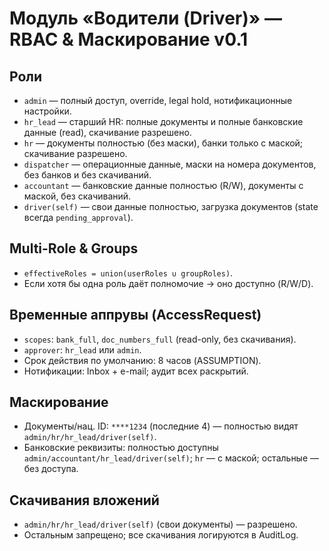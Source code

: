 # Модуль «Водители (Driver)» — RBAC & Маскирование v0.1

## Роли

- `admin` — полный доступ, override, legal hold, нотификационные настройки.
- `hr_lead` — старший HR: полные документы и полные банковские данные (read), скачивание разрешено.
- `hr` — документы полностью (без маски), банки только с маской; скачивание разрешено.
- `dispatcher` — операционные данные, маски на номера документов, без банков и без скачиваний.
- `accountant` — банковские данные полностью (R/W), документы с маской, без скачиваний.
- `driver(self)` — свои данные полностью, загрузка документов (state всегда `pending_approval`).

## Multi-Role & Groups

- `effectiveRoles = union(userRoles ∪ groupRoles)`.
- Если хотя бы одна роль даёт полномочие → оно доступно (R/W/D).

## Временные аппрувы (AccessRequest)

- `scopes`: `bank_full`, `doc_numbers_full` (read-only, без скачивания).
- `approver`: `hr_lead` или `admin`.
- Срок действия по умолчанию: 8 часов (ASSUMPTION).
- Нотификации: Inbox + e-mail; аудит всех раскрытий.

## Маскирование

- Документы/нац. ID: `****1234` (последние 4) — полностью видят `admin/hr/hr_lead/driver(self)`.
- Банковские реквизиты: полностью доступны `admin/accountant/hr_lead/driver(self)`; `hr` — с маской; остальные — без доступа.

## Скачивания вложений

- `admin/hr/hr_lead/driver(self)` (свои документы) — разрешено.
- Остальным запрещено; все скачивания логируются в AuditLog.
